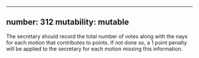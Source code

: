----
number: 312
mutability: mutable
----

The secretary should record the total number of votes along with the nays for each motion that contributes to points.
If not done so, a 1 point penalty will be applied to the secretary for each motion missing this information.
